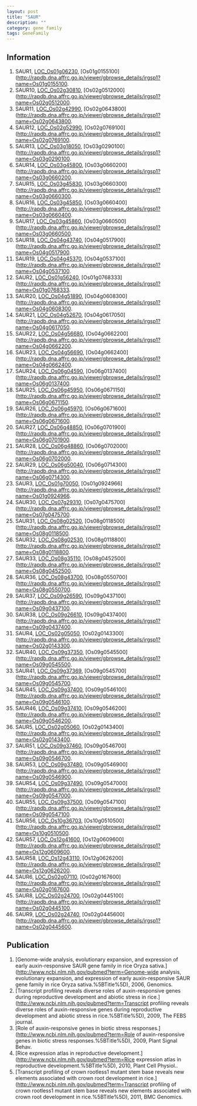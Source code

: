 ```yaml
---
layout: post
title: "SAUR"
description: ""
category: gene family
tags: GeneFamily
---
```


## Information
1. SAUR1, [LOC_Os01g06230](http://rice.plantbiology.msu.edu/cgi-bin/ORF_infopage.cgi?orf=LOC_Os01g06230), [Os01g0155100](http://rapdb.dna.affrc.go.jp/viewer/gbrowse_details/irgsp1?name=Os01g0155100.
2. SAUR10, [LOC_Os02g30810](http://rice.plantbiology.msu.edu/cgi-bin/ORF_infopage.cgi?orf=LOC_Os02g30810), [Os02g0512000](http://rapdb.dna.affrc.go.jp/viewer/gbrowse_details/irgsp1?name=Os02g0512000.
3. SAUR11, [LOC_Os02g42990](http://rice.plantbiology.msu.edu/cgi-bin/ORF_infopage.cgi?orf=LOC_Os02g42990), [Os02g0643800](http://rapdb.dna.affrc.go.jp/viewer/gbrowse_details/irgsp1?name=Os02g0643800.
4. SAUR12, [LOC_Os02g52990](http://rice.plantbiology.msu.edu/cgi-bin/ORF_infopage.cgi?orf=LOC_Os02g52990), [Os02g0769100](http://rapdb.dna.affrc.go.jp/viewer/gbrowse_details/irgsp1?name=Os02g0769100.
5. SAUR13, [LOC_Os03g18050](http://rice.plantbiology.msu.edu/cgi-bin/ORF_infopage.cgi?orf=LOC_Os03g18050), [Os03g0290100](http://rapdb.dna.affrc.go.jp/viewer/gbrowse_details/irgsp1?name=Os03g0290100.
6. SAUR14, [LOC_Os03g45800](http://rice.plantbiology.msu.edu/cgi-bin/ORF_infopage.cgi?orf=LOC_Os03g45800), [Os03g0660200](http://rapdb.dna.affrc.go.jp/viewer/gbrowse_details/irgsp1?name=Os03g0660200.
7. SAUR15, [LOC_Os03g45830](http://rice.plantbiology.msu.edu/cgi-bin/ORF_infopage.cgi?orf=LOC_Os03g45830), [Os03g0660300](http://rapdb.dna.affrc.go.jp/viewer/gbrowse_details/irgsp1?name=Os03g0660300.
8. SAUR16, [LOC_Os03g45850](http://rice.plantbiology.msu.edu/cgi-bin/ORF_infopage.cgi?orf=LOC_Os03g45850), [Os03g0660400](http://rapdb.dna.affrc.go.jp/viewer/gbrowse_details/irgsp1?name=Os03g0660400.
9. SAUR17, [LOC_Os03g45860](http://rice.plantbiology.msu.edu/cgi-bin/ORF_infopage.cgi?orf=LOC_Os03g45860), [Os03g0660500](http://rapdb.dna.affrc.go.jp/viewer/gbrowse_details/irgsp1?name=Os03g0660500.
10. SAUR18, [LOC_Os04g43740](http://rice.plantbiology.msu.edu/cgi-bin/ORF_infopage.cgi?orf=LOC_Os04g43740), [Os04g0517900](http://rapdb.dna.affrc.go.jp/viewer/gbrowse_details/irgsp1?name=Os04g0517900.
11. SAUR19, [LOC_Os04g45370](http://rice.plantbiology.msu.edu/cgi-bin/ORF_infopage.cgi?orf=LOC_Os04g45370), [Os04g0537100](http://rapdb.dna.affrc.go.jp/viewer/gbrowse_details/irgsp1?name=Os04g0537100.
12. SAUR2, [LOC_Os01g56240](http://rice.plantbiology.msu.edu/cgi-bin/ORF_infopage.cgi?orf=LOC_Os01g56240), [Os01g0768333](http://rapdb.dna.affrc.go.jp/viewer/gbrowse_details/irgsp1?name=Os01g0768333.
13. SAUR20, [LOC_Os04g51890](http://rice.plantbiology.msu.edu/cgi-bin/ORF_infopage.cgi?orf=LOC_Os04g51890), [Os04g0608300](http://rapdb.dna.affrc.go.jp/viewer/gbrowse_details/irgsp1?name=Os04g0608300.
14. SAUR21, [LOC_Os04g52670](http://rice.plantbiology.msu.edu/cgi-bin/ORF_infopage.cgi?orf=LOC_Os04g52670), [Os04g0617050](http://rapdb.dna.affrc.go.jp/viewer/gbrowse_details/irgsp1?name=Os04g0617050.
15. SAUR22, [LOC_Os04g56680](http://rice.plantbiology.msu.edu/cgi-bin/ORF_infopage.cgi?orf=LOC_Os04g56680), [Os04g0662200](http://rapdb.dna.affrc.go.jp/viewer/gbrowse_details/irgsp1?name=Os04g0662200.
16. SAUR23, [LOC_Os04g56690](http://rice.plantbiology.msu.edu/cgi-bin/ORF_infopage.cgi?orf=LOC_Os04g56690), [Os04g0662400](http://rapdb.dna.affrc.go.jp/viewer/gbrowse_details/irgsp1?name=Os04g0662400.
17. SAUR24, [LOC_Os06g04590](http://rice.plantbiology.msu.edu/cgi-bin/ORF_infopage.cgi?orf=LOC_Os06g04590), [Os06g0137400](http://rapdb.dna.affrc.go.jp/viewer/gbrowse_details/irgsp1?name=Os06g0137400.
18. SAUR25, [LOC_Os06g45950](http://rice.plantbiology.msu.edu/cgi-bin/ORF_infopage.cgi?orf=LOC_Os06g45950), [Os06g0671150](http://rapdb.dna.affrc.go.jp/viewer/gbrowse_details/irgsp1?name=Os06g0671150.
19. SAUR26, [LOC_Os06g45970](http://rice.plantbiology.msu.edu/cgi-bin/ORF_infopage.cgi?orf=LOC_Os06g45970), [Os06g0671600](http://rapdb.dna.affrc.go.jp/viewer/gbrowse_details/irgsp1?name=Os06g0671600.
20. SAUR27, [LOC_Os06g48850](http://rice.plantbiology.msu.edu/cgi-bin/ORF_infopage.cgi?orf=LOC_Os06g48850), [Os06g0701900](http://rapdb.dna.affrc.go.jp/viewer/gbrowse_details/irgsp1?name=Os06g0701900.
21. SAUR28, [LOC_Os06g48860](http://rice.plantbiology.msu.edu/cgi-bin/ORF_infopage.cgi?orf=LOC_Os06g48860), [Os06g0702000](http://rapdb.dna.affrc.go.jp/viewer/gbrowse_details/irgsp1?name=Os06g0702000.
22. SAUR29, [LOC_Os06g50040](http://rice.plantbiology.msu.edu/cgi-bin/ORF_infopage.cgi?orf=LOC_Os06g50040), [Os06g0714300](http://rapdb.dna.affrc.go.jp/viewer/gbrowse_details/irgsp1?name=Os06g0714300.
23. SAUR3, [LOC_Os01g70050](http://rice.plantbiology.msu.edu/cgi-bin/ORF_infopage.cgi?orf=LOC_Os01g70050), [Os01g0924966](http://rapdb.dna.affrc.go.jp/viewer/gbrowse_details/irgsp1?name=Os01g0924966.
24. SAUR30, [LOC_Os07g29310](http://rice.plantbiology.msu.edu/cgi-bin/ORF_infopage.cgi?orf=LOC_Os07g29310), [Os07g0475700](http://rapdb.dna.affrc.go.jp/viewer/gbrowse_details/irgsp1?name=Os07g0475700.
25. SAUR31, [LOC_Os08g02520](http://rice.plantbiology.msu.edu/cgi-bin/ORF_infopage.cgi?orf=LOC_Os08g02520), [Os08g0118500](http://rapdb.dna.affrc.go.jp/viewer/gbrowse_details/irgsp1?name=Os08g0118500.
26. SAUR32, [LOC_Os08g02530](http://rice.plantbiology.msu.edu/cgi-bin/ORF_infopage.cgi?orf=LOC_Os08g02530), [Os08g0118800](http://rapdb.dna.affrc.go.jp/viewer/gbrowse_details/irgsp1?name=Os08g0118800.
27. SAUR33, [LOC_Os08g35110](http://rice.plantbiology.msu.edu/cgi-bin/ORF_infopage.cgi?orf=LOC_Os08g35110), [Os08g0452500](http://rapdb.dna.affrc.go.jp/viewer/gbrowse_details/irgsp1?name=Os08g0452500.
28. SAUR36, [LOC_Os08g43700](http://rice.plantbiology.msu.edu/cgi-bin/ORF_infopage.cgi?orf=LOC_Os08g43700), [Os08g0550700](http://rapdb.dna.affrc.go.jp/viewer/gbrowse_details/irgsp1?name=Os08g0550700.
29. SAUR37, [LOC_Os09g26590](http://rice.plantbiology.msu.edu/cgi-bin/ORF_infopage.cgi?orf=LOC_Os09g26590), [Os09g0437100](http://rapdb.dna.affrc.go.jp/viewer/gbrowse_details/irgsp1?name=Os09g0437100.
30. SAUR38, [LOC_Os09g26610](http://rice.plantbiology.msu.edu/cgi-bin/ORF_infopage.cgi?orf=LOC_Os09g26610), [Os09g0437400](http://rapdb.dna.affrc.go.jp/viewer/gbrowse_details/irgsp1?name=Os09g0437400.
31. SAUR4, [LOC_Os02g05050](http://rice.plantbiology.msu.edu/cgi-bin/ORF_infopage.cgi?orf=LOC_Os02g05050), [Os02g0143300](http://rapdb.dna.affrc.go.jp/viewer/gbrowse_details/irgsp1?name=Os02g0143300.
32. SAUR40, [LOC_Os09g37350](http://rice.plantbiology.msu.edu/cgi-bin/ORF_infopage.cgi?orf=LOC_Os09g37350), [Os09g0545500](http://rapdb.dna.affrc.go.jp/viewer/gbrowse_details/irgsp1?name=Os09g0545500.
33. SAUR41, [LOC_Os09g37369](http://rice.plantbiology.msu.edu/cgi-bin/ORF_infopage.cgi?orf=LOC_Os09g37369), [Os09g0545700](http://rapdb.dna.affrc.go.jp/viewer/gbrowse_details/irgsp1?name=Os09g0545700.
34. SAUR45, [LOC_Os09g37400](http://rice.plantbiology.msu.edu/cgi-bin/ORF_infopage.cgi?orf=LOC_Os09g37400), [Os09g0546100](http://rapdb.dna.affrc.go.jp/viewer/gbrowse_details/irgsp1?name=Os09g0546100.
35. SAUR46, [LOC_Os09g37410](http://rice.plantbiology.msu.edu/cgi-bin/ORF_infopage.cgi?orf=LOC_Os09g37410), [Os09g0546200](http://rapdb.dna.affrc.go.jp/viewer/gbrowse_details/irgsp1?name=Os09g0546200.
36. SAUR5, [LOC_Os02g05060](http://rice.plantbiology.msu.edu/cgi-bin/ORF_infopage.cgi?orf=LOC_Os02g05060), [Os02g0143400](http://rapdb.dna.affrc.go.jp/viewer/gbrowse_details/irgsp1?name=Os02g0143400.
37. SAUR51, [LOC_Os09g37460](http://rice.plantbiology.msu.edu/cgi-bin/ORF_infopage.cgi?orf=LOC_Os09g37460), [Os09g0546700](http://rapdb.dna.affrc.go.jp/viewer/gbrowse_details/irgsp1?name=Os09g0546700.
38. SAUR53, [LOC_Os09g37480](http://rice.plantbiology.msu.edu/cgi-bin/ORF_infopage.cgi?orf=LOC_Os09g37480), [Os09g0546900](http://rapdb.dna.affrc.go.jp/viewer/gbrowse_details/irgsp1?name=Os09g0546900.
39. SAUR54, [LOC_Os09g37490](http://rice.plantbiology.msu.edu/cgi-bin/ORF_infopage.cgi?orf=LOC_Os09g37490), [Os09g0547000](http://rapdb.dna.affrc.go.jp/viewer/gbrowse_details/irgsp1?name=Os09g0547000.
40. SAUR55, [LOC_Os09g37500](http://rice.plantbiology.msu.edu/cgi-bin/ORF_infopage.cgi?orf=LOC_Os09g37500), [Os09g0547100](http://rapdb.dna.affrc.go.jp/viewer/gbrowse_details/irgsp1?name=Os09g0547100.
41. SAUR56, [LOC_Os10g36703](http://rice.plantbiology.msu.edu/cgi-bin/ORF_infopage.cgi?orf=LOC_Os10g36703), [Os10g0510500](http://rapdb.dna.affrc.go.jp/viewer/gbrowse_details/irgsp1?name=Os10g0510500.
42. SAUR57, [LOC_Os12g41600](http://rice.plantbiology.msu.edu/cgi-bin/ORF_infopage.cgi?orf=LOC_Os12g41600), [Os12g0609600](http://rapdb.dna.affrc.go.jp/viewer/gbrowse_details/irgsp1?name=Os12g0609600.
43. SAUR58, [LOC_Os12g43110](http://rice.plantbiology.msu.edu/cgi-bin/ORF_infopage.cgi?orf=LOC_Os12g43110), [Os12g0626200](http://rapdb.dna.affrc.go.jp/viewer/gbrowse_details/irgsp1?name=Os12g0626200.
44. SAUR6, [LOC_Os02g07110](http://rice.plantbiology.msu.edu/cgi-bin/ORF_infopage.cgi?orf=LOC_Os02g07110), [Os02g0167600](http://rapdb.dna.affrc.go.jp/viewer/gbrowse_details/irgsp1?name=Os02g0167600.
45. SAUR8, [LOC_Os02g24700](http://rice.plantbiology.msu.edu/cgi-bin/ORF_infopage.cgi?orf=LOC_Os02g24700), [Os02g0445100](http://rapdb.dna.affrc.go.jp/viewer/gbrowse_details/irgsp1?name=Os02g0445100.
46. SAUR9, [LOC_Os02g24740](http://rice.plantbiology.msu.edu/cgi-bin/ORF_infopage.cgi?orf=LOC_Os02g24740), [Os02g0445600](http://rapdb.dna.affrc.go.jp/viewer/gbrowse_details/irgsp1?name=Os02g0445600.

## Publication
1. [Genome-wide analysis, evolutionary expansion, and expression of early auxin-responsive SAUR gene family in rice Oryza sativa.](http://www.ncbi.nlm.nih.gov/pubmed?term=Genome-wide analysis, evolutionary expansion, and expression of early auxin-responsive SAUR gene family in rice Oryza sativa.%5BTitle%5D), 2006, Genomics.
2. [Transcript profiling reveals diverse roles of auxin-responsive genes during reproductive development and abiotic stress in rice.](http://www.ncbi.nlm.nih.gov/pubmed?term=Transcript profiling reveals diverse roles of auxin-responsive genes during reproductive development and abiotic stress in rice.%5BTitle%5D), 2009, The FEBS journal.
3. [Role of auxin-responsive genes in biotic stress responses.](http://www.ncbi.nlm.nih.gov/pubmed?term=Role of auxin-responsive genes in biotic stress responses.%5BTitle%5D), 2009, Plant Signal Behav.
4. [Rice expression atlas in reproductive development.](http://www.ncbi.nlm.nih.gov/pubmed?term=Rice expression atlas in reproductive development.%5BTitle%5D), 2010, Plant Cell Physiol..
5. [Transcript profiling of crown rootless1 mutant stem base reveals new elements associated with crown root development in rice.](http://www.ncbi.nlm.nih.gov/pubmed?term=Transcript profiling of crown rootless1 mutant stem base reveals new elements associated with crown root development in rice.%5BTitle%5D), 2011, BMC Genomics.


